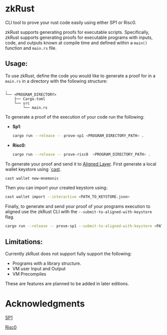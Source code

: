 # zkRust

CLI tool to prove your rust code easily using either SP1 or Risc0.

zkRust supports generating proofs for executable scripts. Specifically, zkRust supports generating proofs for executable programs with inputs, code, and outputs known at compile time and defined within a `main()` function and `main.rs` file.

## Usage:

To use zkRust, define the code you would like to generate a proof for in a `main.rs` in a directory with the following structure:

```
.
└── <PROGRAM_DIRECTORY>
    ├── Cargo.toml
    └── src
        └── main.rs

```

To generate a proof of the execution of your code run the following:

- **Sp1**:
    ```sh
    cargo run --release -- prove-sp1 <PROGRAM_DIRECTORY_PATH> .
    ```
- **Risc0**:
    ```sh
    cargo run --release -- prove-risc0  <PROGRAM_DIRECTORY_PATH> .
    ```

To generate your proof and send it to [Aligned Layer](https://github.com/yetanotherco/aligned_layer). First generate a local wallet keystore using `[cast](https://book.getfoundry.sh/cast/).

```sh
cast wallet new-mnemonic
```

Then you can import your created keystore using:

```sh
cast wallet import --interactive <PATH_TO_KEYSTORE.json>
```

Finally, to generate and send your proof of your programs execution to aligned use the zkRust CLI with the `--submit-to-aligned-with-keystore` flag.

```sh
cargo run --release -- prove-sp1 --submit-to-aligned-with-keystore <PATH_TO_KEYSTORE> <PROGRAM_DIRECTORY_PATH .
```

## Limitations:
Currently zkRust does not support fully support the following:

- Programs with a library structure.
- VM user Input and Output
- VM Precompiles

These are features are planned to be added in later editions.

# Acknowledgments 

[SP1](https://github.com/succinctlabs/sp1.git)

[Risc0](https://github.com/risc0/risc0.git)
